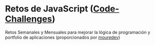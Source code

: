 # Retos de JavaScript ([Code-Challenges](https://github.com/mouredev/Code-Challenges))

Retos Semanales y Mensuales para mejorar la lógica de programación y portfolio de  aplicaciones (proporcionados por [mouredev](https://github.com/mouredev))
